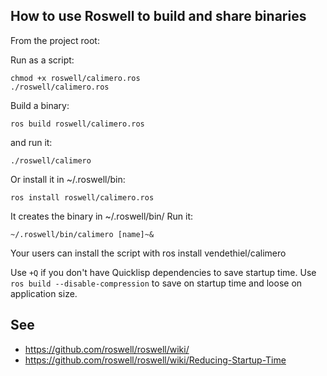 
## How to use Roswell to build and share binaries

From the project root:

Run as a script:

    chmod +x roswell/calimero.ros
    ./roswell/calimero.ros

Build a binary:

    ros build roswell/calimero.ros

and run it:

    ./roswell/calimero

Or install it in ~/.roswell/bin:

    ros install roswell/calimero.ros

It creates the binary in ~/.roswell/bin/
Run it:

    ~/.roswell/bin/calimero [name]~&

Your users can install the script with ros install vendethiel/calimero

Use `+Q` if you don't have Quicklisp dependencies to save startup time.
Use `ros build --disable-compression` to save on startup time and loose on application size.


## See

- https://github.com/roswell/roswell/wiki/
- https://github.com/roswell/roswell/wiki/Reducing-Startup-Time
